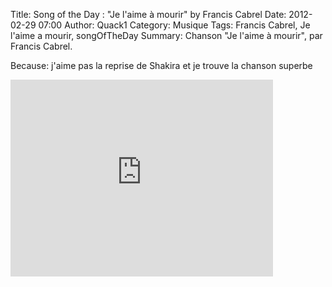 Title: Song of the Day : "Je l'aime à mourir" by Francis Cabrel
Date: 2012-02-29 07:00
Author: Quack1
Category: Musique
Tags: Francis Cabrel, Je l'aime a mourir, songOfTheDay
Summary: Chanson "Je l'aime à mourir", par Francis Cabrel.

Because: j'aime pas la reprise de Shakira et je trouve la chanson
superbe

<iframe width="420" height="315" src="http://www.youtube.com/embed/XHVqKqmbhFA" frameborder="0" allowfullscreen></iframe>
